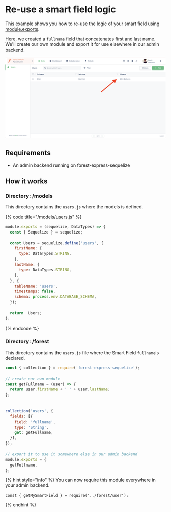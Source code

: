 # Re-use a smart field logic

This example shows you how to re-use the logic of your smart field using [module.exports](https://nodejs.org/api/modules.html#modules_module_exports).

Here, we created a `fullname` field that concatenates first and last name. We'll create our own module and export it for use elsewhere in our admin backend.

![](../.gitbook/assets/smart-field.png)

## Requirements

* An admin backend running on forest-express-sequelize

## How it works

### Directory: /models

This directory contains the `users.js` where the models is defined. 

{% code title="/models/users.js" %}
```javascript
module.exports = (sequelize, DataTypes) => {
  const { Sequelize } = sequelize;

  const Users = sequelize.define('users', {
    firstName: {
      type: DataTypes.STRING,
    },
    lastName: {
      type: DataTypes.STRING,
    },
  }, {
    tableName: 'users',
    timestamps: false,
    schema: process.env.DATABASE_SCHEMA,
  });

  return  Users;
};
```
{% endcode %}

### Directory: /forest

This directory contains the `users.js` file where the Smart Field `fullname`is declared.

```javascript
const { collection } = require('forest-express-sequelize');

// create our own module
const getFullname = (user) => {
  return user.firstName + ' ' + user.lastName;
};


collection('users', {
  fields: [{
    field: 'fullname',
    type: 'String',
    get: getFullname,
  }],
});

// export it to use it somewhere else in our admin backend
module.exports = {
  getFullname,
};
```

{% hint style="info" %}
You can now require this module everywhere in your admin backend.

```text
const { getMySmartField } = require('../forest/user');
```
{% endhint %}

